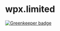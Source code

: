 # wpx.limited

[![Greenkeeper badge](https://badges.greenkeeper.io/tomphilbin/wpx-limited.svg)](https://greenkeeper.io/)
